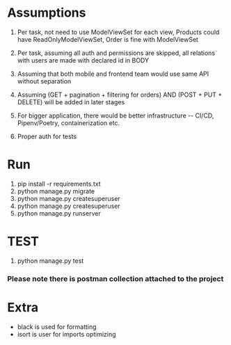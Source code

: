 # Assumptions

1. Per task, not need to use ModelViewSet for each view, Products could have 
   ReadOnlyModelViewSet, Order is fine with ModelViewSet

2. Per task, assuming all auth and permissions are skipped, all relations with users 
   are made with declared id in BODY

3. Assuming that both mobile and frontend team would use same API without separation

4. Assuming (GET + pagination + filtering for orders) AND (POST + PUT + DELETE) will 
   be added in later stages

5. For bigger application, there would be better infrastructure -- CI/CD, 
   Pipenv/Poetry, containerization etc.

6. Proper auth for tests


# Run
1. pip install -r requirements.txt
2. python manage.py migrate 
3. python manage.py createsuperuser
5. python manage.py createsuperuser
6. python manage.py runserver


# TEST
1. python manage.py test


### Please note there is postman collection attached to the project

# Extra
- black is used for formatting
- isort is user for imports optimizing

